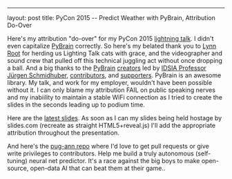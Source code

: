 ---
layout: post
title: PyCon 2015 -- Predict Weather with PyBrain, Attribution Do-Over

Here's my attribution "do-over" for my PyCon 2015 [lightning talk](https://youtu.be/9LOGjet1lFk). I didn't even capitalize [PyBrain](http://pybrain.org) correctly. So here's my belated thank you to [Lynn Root](http://www.roguelynn.com/) for herding us Lighting Talk cats with grace, and the videographer and sound crew that pulled off this technical juggling act without once dropping a ball. And a big thanks to the [PyBrain](http://pybrain.org) [creators](http://pybrain.org/pages/contact) led by [IDSIA Professor Jürgen Schmidhuber](http://people.idsia.ch/~juergen/), [contributors](https://github.com/pybrain/pybrain/graphs/contributors), and [supporters](https://raw.githubusercontent.com/pybrain/pybrain/master/acknowledgements.txt). PyBrain is an awesome library. My talk, and work for my employer, wouldn't have been possible without it. I can only blame my attribution FAIL on public speaking nerves and my inabiility to maintain a stable WiFi connection as I tried to create the slides in the seconds leading up to podium time.

Here are the [latest slides](/images/pycon2015-predict-weather-with-pybrain.html). As soon as I can my slides being held hostage by slides.com (recreate as straight HTML5+reveal.js) I'll add the appropriate attribution throughout the presentation.

And here's the [pug-ann repo](http://github.com/hobson/pug-ann) where I'd love to get pull requests or give write privileges to contributors. Help me build a truly autonomous (self-tuning) neural net predictor. It's a race against the big boys to make open-source, open-data AI that can beat them at their game.. 

